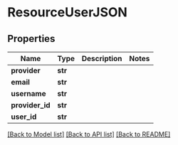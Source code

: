 # ResourceUserJSON

## Properties
Name | Type | Description | Notes
------------ | ------------- | ------------- | -------------
**provider** | **str** |  | 
**email** | **str** |  | 
**username** | **str** |  | 
**provider_id** | **str** |  | 
**user_id** | **str** |  | 

[[Back to Model list]](../README.md#documentation-for-models) [[Back to API list]](../README.md#documentation-for-api-endpoints) [[Back to README]](../README.md)


